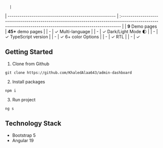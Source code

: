       |
| ------------------------------------------------------- | :------------------------------------------------------------------------------------------------------------------------------------------------------------ |
| **9** Demo pages                                        | **45+** demo pages                                                                                                                                            |
| -                                                       | ✓ Multi-language                                                                                                                                              |
| -                                                       | ✓ Dark/Light Mode 🌓                                                                                                                                          |
| -                                                       | ✓ TypeScript version                                                                                                                                          |
| -                                                       | ✓ 6+ color Options                                                                                                                                            |
| -                                                       | ✓ RTL                                                                                                                                                         |
| -                                                       | ✓



## Getting Started

1. Clone from Github

```
git clone https://github.com/KhaledAlaa643/admin-dashboard
```

2. Install packages

```
npm i 
```

3. Run project

```
ng s
```


## Technology Stack

- Bootstrap 5
- Angular 19
